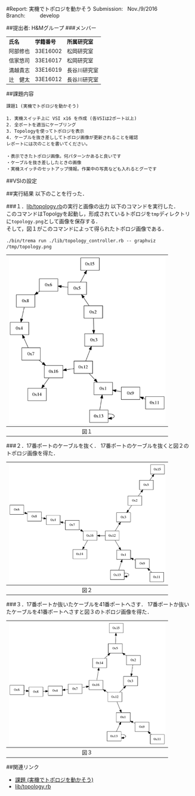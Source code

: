 #Report: 実機でトポロジを動かそう
Submission: &nbsp; Nov./9/2016<br>
Branch: &nbsp;&nbsp;&nbsp;&nbsp;&nbsp;&nbsp;&nbsp;&nbsp; develop<br>






##提出者: H&Mグループ
###メンバー
<table>
  <tr>
    <td><B>氏名</B></td>
    <td><B>学籍番号</B></td>
    <td><B>所属研究室</B></td>
  </tr>
  <tr>
    <td>阿部修也</td>
    <td>33E16002</td>
    <td>松岡研究室</td>
  </tr>
  <tr>
    <td>信家悠司</td>
    <td>33E16017</td>
    <td>松岡研究室</td>
  </tr>
  <tr>
    <td>満越貴志</td>
    <td>33E16019</td>
    <td>長谷川研究室</td>
  </tr>
  <tr>
    <td>辻　健太</td>
    <td>33E16012</td>
    <td>長谷川研究室</td>
  </tr>
</table>




##課題内容
```
課題1 (実機でトポロジを動かそう)

1. 実機スイッチ上に VSI x16 を作成 (各VSIは2ポート以上)
2. 全ポートを適当にケーブリング
3. Topologyを使ってトポロジを表示
4. ケーブルを抜き差ししてトポロジ画像が更新されることを確認
レポートには次のことを書いてください。

・表示できたトポロジ画像。何パターンかあると良いです
・ケーブルを抜き差ししたときの画像
・実機スイッチのセットアップ情報。作業中の写真なども入れるとグーです
```





##VSIの設定


##実行結果
以下のことを行った．<br>

###１．[lib/topology.rb](https://github.com/handai-trema/topology-handm/blob/develop/lib/topology.rb)の実行と画像の出力
以下のコマンドを実行した．<br>
このコマンドはTopolgyを起動し，形成されているトポロジを`tmp`ディレクトリに`topology.png`として画像を保存する．<br>
そして，図１がこのコマンドによって得られたトポロジ画像である．<br>
```
./bin/trema run ./lib/topology_controller.rb -- graphviz /tmp/topology.png
```

|<img src="https://github.com/handai-trema/topology-handm/blob/develop/img/topology_initial.png" width="420px">|  
|:------------------------------------------------------------------------------------------------------------:|  
|                                                      図１                                                     |  


###２．17番ポートのケーブルを抜く．
17番ポートのケーブルを抜くと図２のトポロジ画像を得た．<br>

|<img src="https://github.com/handai-trema/topology-handm/blob/develop/img/topology_pull_from17.png" width="420px">|  
|:----------------------------------------------------------------------------------------------------------------:|  
|                                                       図２                                                        |  


###３．17番ポートか抜いたケーブルを41番ポートへさす．
17番ポートか抜いたケーブルを41番ポートへさすと図３のトポロジ画像を得た．<br>

|<img src="https://github.com/handai-trema/topology-handm/blob/develop/img/topology_insert41_from17.png" width="420px">|  
|:--------------------------------------------------------------------------------------------------------------------:|  
|                                                         図３                                                          |  


##関連リンク
* [課題 (実機でトポロジを動かそう)](https://github.com/handai-trema/deck/blob/develop/week6/assignment1_topology.md#課題1-実機でトポロジを動かそう)
* [lib/topology.rb](https://github.com/handai-trema/topology-handm/blob/develop/lib/topology.rb)
